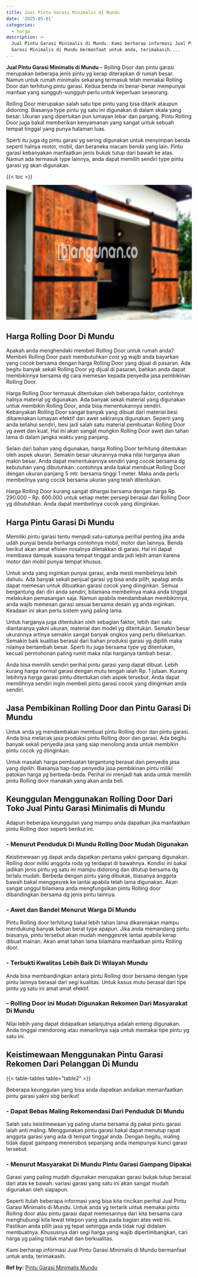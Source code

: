 ```yaml
---
title: Jual Pintu Garasi Minimalis di Mundu
date: '2025-05-01'
categories:
  - harga
description: >-
  Jual Pintu Garasi Minimalis di Mundu. Kami berharap informasi Jual Pintu
  Garasi Minimalis di Mundu bermanfaat untuk anda, terimakasih....
---
```


**Jual Pintu Garasi Minimalis di Mundu** – Rolling Door dan pintu garasi merupakan beberapa jenis pintu yg kerap diterapkan di rumah besar. Namun untuk rumah minimalis sekarang termasuk telah memakai Rolling Door dan terhitung pintu garasi. Kedua benda ini benar-benar mempunyai manfaat yang sungguh-sungguh perlu untuk keperluan seseorang.

Rolling Door merupakan salah satu tipe pintu yang bisa ditarik ataupun didorong. Biasanya type pintu yg satu ini digunakan di dalam skala yang besar. Ukuran yang diperlukan pun lumayan lebar dan panjang. Pintu Rolling Door juga bakal memberikan kenyamanan yang sangat untuk sebuah tempat tinggal yang punya halaman luas.

Sperti itu juga dg pintu garasi yg sering digunakan untuk menyimpan benda seperti halnya motor, mobil, dan beraneka macam benda yang lain. Pintu garasi kebanyakan manfaatkan jenis bukak tutup dari bawah ke atas. Namun ada termasuk type lainnya, anda dapat memilih sendiri type pintu garasi yg akan digunakan.

{{< toc >}}

![Jual Pintu Garasi Minimalis di Mundu](/images/pintu-garasi-10.png)

## Harga Rolling Door Di Mundu

Apakah anda menghendaki membeli Rolling Door untuk rumah anda? Membeli Rolling Door pasti membutuhkan cost yg wajib anda bayarkan yang cocok bersama dengan harga Rolling Door yang dijual di pasaran. Ada begitu banyak sekali Rolling Door yg dijual di pasaran, bahkan anda dapat membikinnya bersama dg cara memesan kepada penyedia jasa pembikinan Rolling Door.

Harga Rolling Door termasuk ditentukan oleh beberapa faktor, contohnya halnya material yg digunakan. Ada banyak sekali material yang digunakan untuk membikin Rolling Door, anda bisa menentukannya sendiri. Kebanyakan Rolling Door sangat banyak yang dibuat dari material besi dikarenakan lumayan efektif dan awet sekiranya digunakan. Seperti yang anda ketahui sendiri, besi jadi salah satu material pembuatan Rolling Door yg awet dan kuat. Hal ini akan sangat mungkin Rolling Door awet dan tahan lama di dalam jangka waktu yang panjang.

Selain dari bahan yang digunakan, harga Rolling Door terhitung ditentukan oleh aspek ukuran. Semakin besar ukurannya maka nilai harganya akan makin besar. Anda dapat menentukannya sendiri yang cocok bersama dg kebutuhan yang dibutuhkan. contohnya anda bakal membuat Rolling Door dengan ukuran panjang 5 mtr. bersama tinggi 1 meter. Maka anda perlu membelinya yang cocok bersama ukuran yang telah ditentukan.

Harga Rolling Door kurang sangat dihargai bersama dengan harga Rp. 290.000 – Rp. 600.000 untuk setiap meter persegi berasal dari Rolling Door yg dibutuhkan. Anda dapat membelinya cocok yang diinginkan.

## Harga Pintu Garasi Di Mundu

Memiliki pintu garasi tentu menjadi satu-satunya perihal penting jika anda udah punyai benda berharga contohnya mobil, motor dan lainnya. Benda berikut akan amat efisien misalnya diletakkan di garasi. Hal ini dapat membawa dampak suasana tempat tinggal anda jadi lebih aman karena motor dan mobil punyai tempat khusus.

Untuk anda yang inginkan punyai garasi, anda mesti membelinya lebih dahulu. Ada banyak sekali penjual garasi yg bisa anda pilih, apalagi anda dapat memesan untuk dibuatkan garasi cocok yang diinginkan. Semua bergantung dari diri anda sendiri, bilamana membelinya maka anda tinggal melakukan pemasangan saja. Namun apabila mendambakan membikinnya, anda wajib memesan garasi sesuai bersama desain yg anda inginkan. Keadaan ini akan perlu sistem yang paling lama.

Untuk harganya juga ditentukan oleh sebagian faktor, lebih dari satu diantaranya yakni ukuran, material dan model yg ditentukan. Semakin besar ukurannya artinya semakin sangat banyak ongkos yang perlu dikeluarkan. Semakin baik kualitas berasal dari bahan produksi garasi yg dipilih maka nilainya bertambah besar. Sperti itu juga bersama type yg ditentukan, kecuali permohonan paling rumit maka nilai harganya tambah besar.

Anda bisa memilih sendiri perihal pintu garasi yang dapat dibuat. Lebih kurang harga normal garasi dengan mutu tengah ialah Rp. 1 jutaan. Kurang lebihnya harga garasi pintu ditentukan oleh aspek tersebut. Anda dapat memilihnya sendiri ingin membeli pintu garasi cocok yang diinginkan anda sendiri.

## Jasa Pembikinan Rolling Door dan Pintu Garasi Di Mundu

Untuk anda yg mendambakan membuat pintu Rolling door dan pintu garasi. Anda bisa melacak jasa produksi pintu Rolling door dan garasi. Ada begitu banyak sekali penyedia jasa yang siap menolong anda untuk membikin pintu cocok yg diinginkan.

Untuk masalah harga pembuatan tergantung berasal dari penyedia jasa yang dipilih. Biasanya tiap-tiap penyedia jasa pembikinan pintu miliki patokan harga yg berbeda-beda. Perihal ini menjadi hak anda untuk memilih pintu Rolling door manakah yang akan anda beli.

## Keunggulan Menggunakan Rolling Door Dari Toko Jual Pintu Garasi Minimalis di Mundu

Adapun beberapa keunggulan yang mampu anda dapatkan jika manfaatkan pintu Rolling door seperti berikut ini.

### \- Menurut Penduduk Di Mundu Rolling Door Mudah Digunakan

Keistimewaan yg dapat anda dapatkan pertama yakni gampang digunakan. Rolling door miliki anggota roda yg terdapat di bawahnya. Kondisi ini bakal jadikan jenis pintu yg satu ini mampu didorong dan ditutup bersama dg terlalu mudah. Berbeda dengan pintu yang dibukak, biasanya anggota bawah bakal menggesrek ke lantai apabila telah lama digunakan. Akan sangat unggul bilamana anda mengfungsikan pintu Rolling door dibandingkan bersama dg jenis pintu lainnya.

### \- Awet dan Bandel Menurut Warga Di Mundu

Pintu Rolling door terhitung bakal lebih tahan lama dikarenakan mampu mendukung banyak beban berat type apapun. Jika anda memandang pintu biasanya, pintu tersebut akan mudah menggesrek lantai apabila kerap dibuat mainan. Akan amat tahan lama bilamana manfaatkan pintu Rolling door.

### \- Terbukti Kwalitas Lebih Baik Di Wilayah Mundu

Anda bisa membandingkan antara pintu Rolling door bersama dengan type pintu lainnya berasal dari segi kualitas. Untuk kasus mutu berasal dari tipe pintu yg satu ini amat amat efektif.

### \- Rolling Door ini Mudah Digunakan Rekomen Dari Masyarakat Di Mundu

Nilai lebih yang dapat didapatkan selanjutnya adalah enteng digunakan. Anda tinggal mendorong atau menariknya saja untuk memakai tipe pintu yg satu ini.

## Keistimewaan Menggunakan Pintu Garasi Rekomen Dari Pelanggan Di Mundu

{{< table-tables table="table2" >}}

Beberapa keunggulan yang bisa anda dapatkan andaikan memanfaatkan pintu garasi yakni sbg berikut!

### \- Dapat Bebas Maling Rekomendasi Dari Penduduk Di Mundu

Salah satu keistimewaan yg paling utama bersama dg pakai pintu garasi ialah anti maling. Menggunakan pintu garasi bakal dapat menutup rapat anggota garasi yang ada di tempat tinggal anda. Dengan begitu, maling tidak dapat gampang menerobos sepanjang anda mempunyai kunci garasi tersebut.

### \- Menurut Masyarakat Di Mundu Pintu Garasi Gampang Dipakai

Garasi yang paling mudah digunakan merupakan garasi bukak tutup berasal dari atas ke bawah. variasi garasi yang satu ini akan sangat mudah digunakan oleh siapapun.

Seperti itulah beberapa informasi yang bisa kita rincikan perihal Jual Pintu Garasi Minimalis di Mundu. Untuk anda yg tertarik untuk memakai pintu Rolling door atau pintu garasi dapat memesannya dari kita bersama cara menghubungi kita lewat telepon yang ada pada bagian atas web ini. Pastikan anda pilih jasa yg tepat sehingga anda tidak rugi didalam membuatnya. Khususnya dari segi harga yang wajib dipertimbangkan, cari harga yg paling tidak mahal dan berkualitas.

Kami berharap informasi Jual Pintu Garasi Minimalis di Mundu bermanfaat untuk anda, terimakasih.

**Ref by:** [Pintu Garasi Minimalis Mundu](https://id.wikipedia.org/wiki/Pintu)
